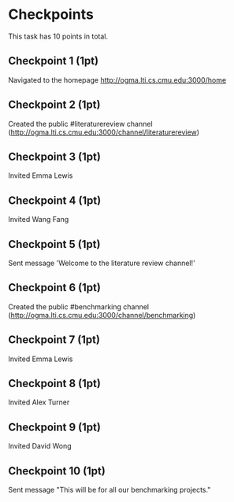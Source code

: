 # Checkpoints

This task has 10 points in total.

## Checkpoint 1 (1pt)

Navigated to the homepage http://ogma.lti.cs.cmu.edu:3000/home 

## Checkpoint 2 (1pt)

Created the public #literaturereview channel (http://ogma.lti.cs.cmu.edu:3000/channel/literaturereview)

## Checkpoint 3 (1pt)

Invited Emma Lewis

## Checkpoint 4 (1pt)

Invited Wang Fang

## Checkpoint 5 (1pt)

Sent message 'Welcome to the literature review channel!'

## Checkpoint 6 (1pt)

Created the public #benchmarking channel (http://ogma.lti.cs.cmu.edu:3000/channel/benchmarking) 

## Checkpoint 7 (1pt)

Invited Emma Lewis

## Checkpoint 8 (1pt)

Invited Alex Turner

## Checkpoint 9 (1pt)

Invited David Wong

## Checkpoint 10 (1pt)

Sent message "This will be for all our benchmarking projects."





